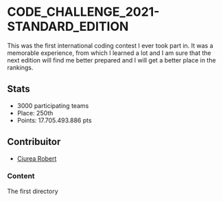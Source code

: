 # CODE_CHALLENGE_2021-STANDARD_EDITION

This was the first international coding contest I ever took part in. It was a memorable experience, from which I learned a lot and I am sure that the next edition will find me better prepared and I will get a better place in the rankings.

## Stats

- 3000 participating teams
- Place: 250th
- Points: 17.705.493.886 pts

## Contribuitor

* [Ciurea Robert](https://github.com/Robert12-git)

### Content

The first directory